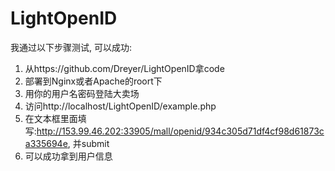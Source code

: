 # LightOpenID
我通过以下步骤测试, 可以成功:
1. 从https://github.com/Dreyer/LightOpenID拿code
2. 部署到Nginx或者Apache的roort下
3. 用你的用户名密码登陆大卖场
4. 访问http://localhost/LightOpenID/example.php
5. 在文本框里面填写:http://153.99.46.202:33905/mall/openid/934c305d71df4cf98d61873ca335694e, 并submit
6. 可以成功拿到用户信息
